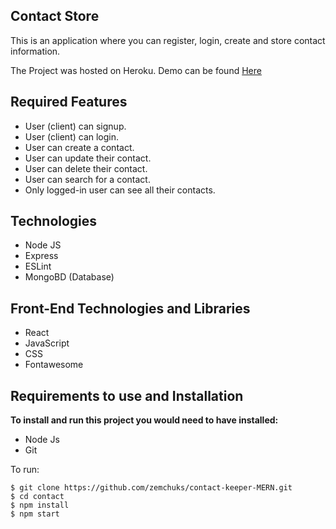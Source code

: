 ## Contact Store

This is an application where you can register, login, create and store contact information.

The Project was hosted on Heroku. 
Demo can be found [Here](https://gentle-waters-77639.herokuapp.com/landing)

## Required Features

- User (client) can signup.
- User (client) can login.
- User can create a contact.
- User can update their contact.
- User can delete their contact.
- User can search for a contact.
- Only logged-in user can see all their contacts.

## Technologies

- Node JS
- Express
- ESLint
- MongoBD (Database)
## Front-End Technologies and Libraries
- React 
- JavaScript
- CSS
- Fontawesome

## Requirements to use and Installation
**To install and run this project you would need to have installed:**
- Node Js
- Git

To run:
```
$ git clone https://github.com/zemchuks/contact-keeper-MERN.git
$ cd contact
$ npm install
$ npm start